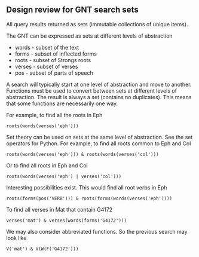 Design review for GNT search sets
---------------------------------

All query results returned as sets (immutable collections of unique items).

The GNT can be expressed as sets at different levels of abstraction
- words - subset of the text
- forms - subset of inflected forms
- roots - subset of Strongs roots
- verses - subset of verses
- pos - subset of parts of speech

A search will typically start at one level of abstraction and move to another.
Functions must be used to convert between sets at different levels of
abstraction. The result is always a set (contains no duplicates). This means
that some functions are necessarily one way.

For example, to find all the roots in Eph

    roots(words(verses('eph')))

Set theory can be used on sets at the same level of abstraction. See the set
operators for Python. For example, to find all roots common to Eph and Col

    roots(words(verses('eph'))) & roots(words(verses('col')))

Or to find all roots in Eph and Col

    roots(words(verses('eph') | verses('col')))

Interesting possibilities exist. This would find all root verbs in Eph

    roots(forms(pos('VERB'))) & roots(forms(words(verses('eph'))))

To find all verses in Mat that contain G4172

    verses('mat') & verses(words(forms('G4172')))

We may also consider abbreviated functions. So the previous search may look like

    V('mat') & V(W(F('G4172')))